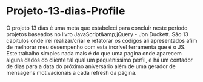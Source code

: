 # Projeto-13-dias-Profile
O projeto 13 dias é uma meta que estabeleci para concluir neste período projetos baseados no livro JavaScript&amp;amp;jQuery - Jon Duckett.
São 13 capitulos onde irei realizar/criar e refatorar os códigos ali apresentados afim de melhorar meu desempenho com esta incrível ferramenta que é o JS.  
Este trabalho simples nada mais é do que uma pagina onde aparecem alguns dados do cliente tal qual um pequeníssimo perfil, e há um contador de dias para a data do próximo 
aniversário além de uma gerador de mensagens motivacionais a cada refresh da página.
